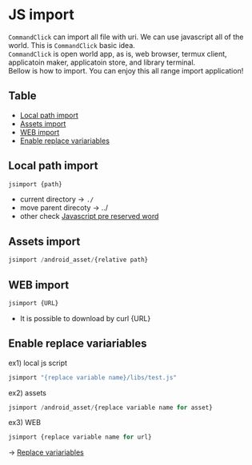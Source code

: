 # JS import

`CommandClick` can import all file with uri. We can use javascript all of the world. This is `CommandClick` basic idea.  
`CommandClick` is open world app, as is, web browser, termux client, applicatoin maker,  applicatoin store, and library terminal.    
Bellow is how to import. You can enjoy this all range import application!  


Table
-----------------
* [Local path import](#local-path-import)
* [Assets import](#assets-import)
* [WEB import](#web-import)
* [Enable replace variariables](enable-replace-variariables)


## Local path import

```js.js
jsimport {path}   
```

* current directory -> `./`  
* move parent direcoty -> ../  
* other check [Javascript pre reserved word](https://github.com/puutaro/CommandClick/blob/master/md/developer/js_pre_reserved_word.md)   


## Assets import

```js.js
jsimport /android_asset/{relative path}  
```


## WEB import

```js.js
jsimport {URL}  
```

* It is possible to download by curl {URL}


## Enable replace variariables

ex1) local js script

```js.js
jsimport "{replace variable name}/libs/test.js"   
```

ex2) assets

```js.js
jsimport /android_asset/{replace variable name for asset}  
```

ex3) WEB

```js.js
jsimport {replace variable name for url}  
```

-> [Replace variariables](https://github.com/puutaro/CommandClick/blob/master/md/developer/set_replace_variables.md)
